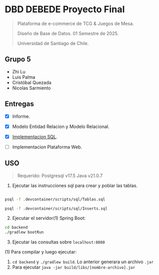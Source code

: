 # DBD DEBEDE Proyecto Final

> Plataforma de e-commerce de TCG & Juegos de Mesa.
>
> Diseño de Base de Datos. 01 Semestre de 2025.
>
> Universidad de Santiago de Chile.

## Grupo 5

- Zhi Lu
- Luis Palma
- Cristóbal Quezada
- Nicolas Sarmiento

## Entregas

- [x] Informe.
- [x] Modelo Entidad Relacion y Modelo Relacional.
- [x] [Implementacion SQL](./docs/DatabaseManual.md).
- [ ] Implementacion Plataforma Web.


## USO

> Requerido:
> Postgresql v17.5
> Java v21.0.7


1. Ejecutar las instrucciones sql para crear y poblar las tablas.

```bash

psql -f .devcontainer/scripts/sql/Tablas.sql

psql -f .devcontainer/scripts/sql/Inserts.sql

```

2. Ejecutar el servidor(1) Spring Boot:

```bash
cd backend
./gradlew bootRun

```

3. Ejecutar las consultas sobre `localhost:8080`


(1) Para compilar y luego ejecutar:

1. `cd backend` y `./gradlew build`. Lo anterior generara un archivo `.jar`
2. Para ejecutar `java -jar build/libs/[nombre-archivo].jar`
